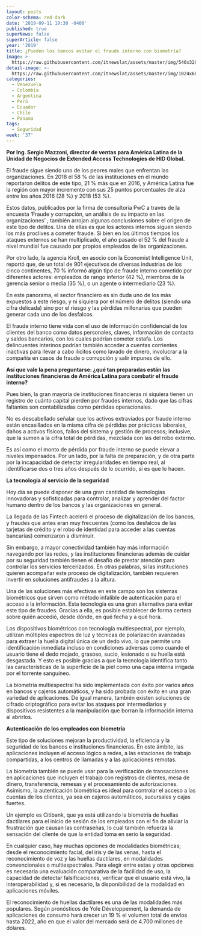 ```yaml
---
layout: posts
color-schema: red-dark
date: '2019-09-11 19:30 -0400'
published: true
superNews: false
superArticle: false
year: '2019'
title: ¿Pueden los bancos evitar el fraude interno con biometría?
image: >-
  https://raw.githubusercontent.com/itnewslat/assets/master/img/540x320/Fraude-Bancario-p.jpg
detail-image: >-
  https://raw.githubusercontent.com/itnewslat/assets/master/img/1024x680/Fraude-Bancario-g.jpg
categories:
  - Venezuela
  - Colombia
  - Argentina
  - Perú
  - Ecuador
  - Chile
  - Panama
tags:
  - Seguridad
week: '37'
---
```

**Por Ing. Sergio Mazzoni, director de ventas para América Latina de la Unidad de Negocios de Extended Access Technologies de HID Global.**

El fraude sigue siendo uno de los peores males que enfrentan las organizaciones. En 2018 el 58 % de las instituciones en el mundo reportaron delitos de este tipo, 21 % más que en 2016, y América Latina fue la región con mayor incremento con sus 25 puntos porcentuales de alza entre los años 2016 (28 %) y 2018 (53 %).

Estos datos, publicados por la firma de consultoría PwC a través de la encuesta ‘Fraude y corrupción, un análisis de su impacto en las organizaciones’ , también arrojan algunas conclusiones sobre el origen de este tipo de delitos.
Una de ellas es que los actores internos siguen siendo los más proclives a cometer fraude. Si bien en los últimos tiempos los ataques externos se han multiplicado, el año pasado el 52 % del fraude a nivel mundial fue causado por propios empleados de las organizaciones. 

Por otro lado, la agencia Kroll, en asocio con la Economist Intelligence Unit, reportó que, de un total de 901 ejecutivos de diversas industrias de los cinco continentes, 70 % informó algún tipo de fraude interno cometido por diferentes actores: empleados de rango inferior (42 %), miembros de la gerencia senior o media (35 %), o un agente o intermediario (23 %).

En este panorama, el sector financiero es sin duda uno de los más expuestos a este riesgo, y ni siquiera por el número de delitos (siendo una cifra delicada) sino por el riesgo y las pérdidas millonarias que pueden generar cada uno de los desfalcos. 

El fraude interno tiene vida con el uso de información confidencial de los clientes del banco como datos personales, claves, información de contacto y saldos bancarios, con los cuales podrían cometer estafa. Los delincuentes interinos podrían también acceder a cuentas corrientes inactivas para llevar a cabo ilícitos como lavado de dinero, involucrar a la compañía en casos de fraude o corrupción y salir impunes de ello.

**Así que vale la pena preguntarse: ¿qué tan preparadas están las instituciones financieras de América Latina para combatir el fraude interno?**

Pues bien, la gran mayoría de instituciones financieras ni siquiera tienen un registro de cuánto capital pierden por fraudes internos, dado que las cifras faltantes son contabilizadas como pérdidas operacionales.

No es descabellado señalar que los activos extraviados por fraude interno están encasillados en la misma cifra de pérdidas por prácticas laborales, daños a activos físicos, fallos del sistema y gestión de procesos; inclusive, que la sumen a la cifra total de pérdidas, mezclada con las del robo externo.

Es así como el monto de pérdida por fraude interno se puede elevar a niveles impensados. Por un lado, por la falta de preparación, y de otra parte por la incapacidad de detectar irregularidades en tiempo real, al identificarse dos o tres años después de lo ocurrido, si es que lo hacen. 

**La tecnología al servicio de la seguridad**

Hoy día se puede disponer de una gran cantidad de tecnologías innovadoras y sofisticadas para controlar, analizar y aprender del factor humano dentro de los bancos y las organizaciones en general.

La llegada de las Fintech aceleró el proceso de digitalización de los bancos, y fraudes que antes eran muy frecuentes (como los desfalcos de las tarjetas de crédito y el robo de identidad para acceder a las cuentas bancarias) comenzaron a disminuir.

Sin embargo, a mayor conectividad también hay más información navegando por las redes, y las instituciones financieras además de cuidar por su seguridad también tienen el desafío de prestar atención para controlar los servicios tercerizados. En otras palabras, si las instituciones quieren acompañar este proceso de digitalización, también requieren invertir en soluciones antifraudes a la altura.

Una de las soluciones más efectivas en este campo son los sistemas biométricos que sirven como método infalible de autenticación para el acceso a la información. Esta tecnología es una gran alternativa para evitar este tipo de fraudes. Gracias a ella, es posible establecer de forma certera sobre quién accedió, desde dónde, en qué fecha y a qué hora.

Los dispositivos biométricos con tecnología multiespectral, por ejemplo, utilizan múltiples espectros de luz y técnicas de polarización avanzadas para extraer la huella digital única de un dedo vivo, lo que permite una identificación inmediata incluso en condiciones adversas como cuando el usuario tiene el dedo mojado, grasoso, sucio, lesionado o su huella está desgastada. Y esto es posible gracias a que la tecnología identifica tanto las características de la superficie de la piel como una capa interna irrigada por el torrente sanguíneo.

La biometría multiespectral ha sido implementada con éxito por varios años en bancos y cajeros automáticos, y ha sido probada con éxito en una gran variedad de aplicaciones. De igual manera, también existen soluciones de cifrado criptográfico para evitar los ataques por intermediarios y dispositivos resistentes a la manipulación que borran la información interna al abrirlos.

**Autenticación de los empleados con biometría**

Este tipo de soluciones mejoran la productividad, la eficiencia y la seguridad de los bancos e instituciones financieras. En este ámbito, las aplicaciones incluyen el acceso lógico a redes, a las estaciones de trabajo compartidas, a los centros de llamadas y a las aplicaciones remotas.

La biometría también se puede usar para la verificación de transacciones en aplicaciones que incluyen el trabajo con registros de clientes, mesa de dinero, transferencia, remesas y el procesamiento de autorizaciones. Asimismo, la autenticación biométrica es ideal para controlar el acceso a las cuentas de los clientes, ya sea en cajeros automáticos, sucursales y cajas fuertes.

Un ejemplo es Citibank, que ya está utilizando la biometría de huellas dactilares para el inicio de sesión de los empleados con el fin de aliviar la frustración que causan las contraseñas, lo cual también refuerza la sensación del cliente de que la entidad toma en serio la seguridad.

En cualquier caso, hay muchas opciones de modalidades biométricas; desde el reconocimiento facial, del iris y de las venas, hasta el reconocimiento de voz y las huellas dactilares, en modalidades convencionales o multiespectrales. 
Para elegir entre estas y otras opciones es necesaria una evaluación comparativa de la facilidad de uso, la capacidad de detectar falsificaciones, verificar que el usuario está vivo, la interoperabilidad y, si es necesario, la disponibilidad de la modalidad en aplicaciones móviles.

El reconocimiento de huellas dactilares es una de las modalidades más populares. Según pronósticos de Yole Développement, la demanda de aplicaciones de consumo hará crecer un 19 % el volumen total de envíos hasta 2022, año en que el valor del mercado será de 4.700 millones de dólares.